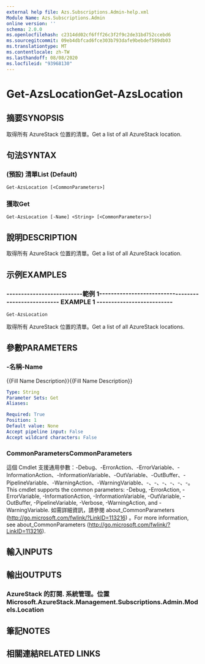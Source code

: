 ```yaml
---
external help file: Azs.Subscriptions.Admin-help.xml
Module Name: Azs.Subscriptions.Admin
online version: ''
schema: 2.0.0
ms.openlocfilehash: c2314dd02cf6fff26c3f2f9c2de31bd752ccebd6
ms.sourcegitcommit: 09eb4dbfcad6fce303b793dafe9bebdef589db03
ms.translationtype: MT
ms.contentlocale: zh-TW
ms.lasthandoff: 08/08/2020
ms.locfileid: "93968130"
---
```

# <span data-ttu-id="f030f-101">Get-AzsLocation</span><span class="sxs-lookup"><span data-stu-id="f030f-101">Get-AzsLocation</span></span>

## <span data-ttu-id="f030f-102">摘要</span><span class="sxs-lookup"><span data-stu-id="f030f-102">SYNOPSIS</span></span>
<span data-ttu-id="f030f-103">取得所有 AzureStack 位置的清單。</span><span class="sxs-lookup"><span data-stu-id="f030f-103">Get a list of all AzureStack location.</span></span>

## <span data-ttu-id="f030f-104">句法</span><span class="sxs-lookup"><span data-stu-id="f030f-104">SYNTAX</span></span>

### <span data-ttu-id="f030f-105"> (預設) 清單</span><span class="sxs-lookup"><span data-stu-id="f030f-105">List (Default)</span></span>
```
Get-AzsLocation [<CommonParameters>]
```

### <span data-ttu-id="f030f-106">獲取</span><span class="sxs-lookup"><span data-stu-id="f030f-106">Get</span></span>
```
Get-AzsLocation [-Name] <String> [<CommonParameters>]
```

## <span data-ttu-id="f030f-107">說明</span><span class="sxs-lookup"><span data-stu-id="f030f-107">DESCRIPTION</span></span>
<span data-ttu-id="f030f-108">取得所有 AzureStack 位置的清單。</span><span class="sxs-lookup"><span data-stu-id="f030f-108">Get a list of all AzureStack location.</span></span>

## <span data-ttu-id="f030f-109">示例</span><span class="sxs-lookup"><span data-stu-id="f030f-109">EXAMPLES</span></span>

### <span data-ttu-id="f030f-110">--------------------------範例 1--------------------------</span><span class="sxs-lookup"><span data-stu-id="f030f-110">-------------------------- EXAMPLE 1 --------------------------</span></span>
```
Get-AzsLocation
```

<span data-ttu-id="f030f-111">取得所有 AzureStack 位置的清單。</span><span class="sxs-lookup"><span data-stu-id="f030f-111">Get a list of all AzureStack locations.</span></span>

## <span data-ttu-id="f030f-112">參數</span><span class="sxs-lookup"><span data-stu-id="f030f-112">PARAMETERS</span></span>

### <span data-ttu-id="f030f-113">-名稱</span><span class="sxs-lookup"><span data-stu-id="f030f-113">-Name</span></span>
<span data-ttu-id="f030f-114">{{Fill Name Description}}</span><span class="sxs-lookup"><span data-stu-id="f030f-114">{{Fill Name Description}}</span></span>

```yaml
Type: String
Parameter Sets: Get
Aliases: 

Required: True
Position: 1
Default value: None
Accept pipeline input: False
Accept wildcard characters: False
```

### <span data-ttu-id="f030f-115">CommonParameters</span><span class="sxs-lookup"><span data-stu-id="f030f-115">CommonParameters</span></span>
<span data-ttu-id="f030f-116">這個 Cmdlet 支援通用參數：-Debug、-ErrorAction、-ErrorVariable、-InformationAction、-InformationVariable、-OutVariable、-OutBuffer、-PipelineVariable、-WarningAction、-WarningVariable、-、-、-、-、-、-。</span><span class="sxs-lookup"><span data-stu-id="f030f-116">This cmdlet supports the common parameters: -Debug, -ErrorAction, -ErrorVariable, -InformationAction, -InformationVariable, -OutVariable, -OutBuffer, -PipelineVariable, -Verbose, -WarningAction, and -WarningVariable.</span></span> <span data-ttu-id="f030f-117">如需詳細資訊，請參閱 about_CommonParameters (http://go.microsoft.com/fwlink/?LinkID=113216) 。</span><span class="sxs-lookup"><span data-stu-id="f030f-117">For more information, see about_CommonParameters (http://go.microsoft.com/fwlink/?LinkID=113216).</span></span>

## <span data-ttu-id="f030f-118">輸入</span><span class="sxs-lookup"><span data-stu-id="f030f-118">INPUTS</span></span>

## <span data-ttu-id="f030f-119">輸出</span><span class="sxs-lookup"><span data-stu-id="f030f-119">OUTPUTS</span></span>

### <span data-ttu-id="f030f-120">AzureStack 的訂閱. 系統管理。位置</span><span class="sxs-lookup"><span data-stu-id="f030f-120">Microsoft.AzureStack.Management.Subscriptions.Admin.Models.Location</span></span>

## <span data-ttu-id="f030f-121">筆記</span><span class="sxs-lookup"><span data-stu-id="f030f-121">NOTES</span></span>

## <span data-ttu-id="f030f-122">相關連結</span><span class="sxs-lookup"><span data-stu-id="f030f-122">RELATED LINKS</span></span>

